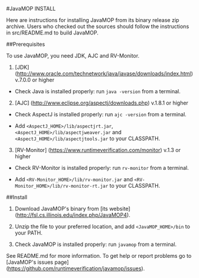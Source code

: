 #JavaMOP INSTALL

Here are instructions for installing JavaMOP from its binary release
zip archive. Users who checked out the sources should follow the
instructions in src/README.md to build JavaMOP.

##Prerequisites

To use JavaMOP, you need JDK, AJC and RV-Monitor.

1. [JDK]
(http://www.oracle.com/technetwork/java/javase/downloads/index.html)
v.7.0.0 or higher

 * Check Java is installed properly: run `java -version` from a
  terminal.

2. [AJC] (http://www.eclipse.org/aspectj/downloads.php) v.1.8.1 or
higher
 
 * Check AspectJ is installed properly: run `ajc -version` from a
   terminal.

 * Add `<AspectJ_HOME>/lib/aspectjrt.jar`,
   `<AspectJ_HOME>/lib/aspectjweaver.jar` and
   `<AspectJ_HOME>/lib/aspectjtools.jar` to your CLASSPATH.

3. [RV-Monitor] (https://www.runtimeverification.com/monitor) v.1.3 or
higher

 * Check RV-Monitor is installed properly: run `rv-monitor` from a
   terminal.

 * Add `<RV-Monitor_HOME>/lib/rv-monitor.jar` and
 `<RV-Monitor_HOME>/lib/rv-monitor-rt.jar` to your CLASSPATH.

##Install

1. Download JavaMOP's binary from [its website]
(http://fsl.cs.illinois.edu/index.php/JavaMOP4).

2. Unzip the file to your preferred location, and add
 `<JavaMOP_HOME>/bin` to your PATH.

3. Check JavaMOP is installed properly: run `javamop` from a
   terminal.

See README.md for more information. To get help or report problems go
to [JavaMOP's issues page]
(https://github.com/runtimeverification/javamop/issues).
